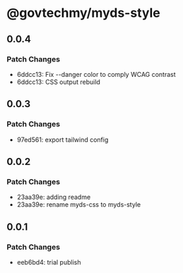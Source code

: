 # @govtechmy/myds-style

## 0.0.4

### Patch Changes

- 6ddcc13: Fix --danger color to comply WCAG contrast
- 6ddcc13: CSS output rebuild

## 0.0.3

### Patch Changes

- 97ed561: export tailwind config

## 0.0.2

### Patch Changes

- 23aa39e: adding readme
- 23aa39e: rename myds-css to myds-style

## 0.0.1

### Patch Changes

- eeb6bd4: trial publish

